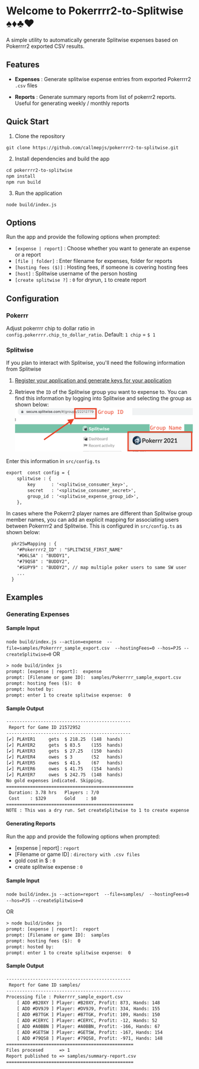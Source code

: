 
# Welcome to Pokerrrr2-to-Splitwise &#9824;&#9830;&#9827;&#9829;

A simple utility to automatically generate Splitwise expenses based on Pokerrrr2 exported CSV results.

## Features

* **Expenses** : Generate splitwise expense entries from exported Pokerrrr2 `.csv` files

* **Reports** : Generate summary reports from list of pokerrr2 reports. Useful for generating weekly / monthly reports

## Quick Start

1. Clone the repository

```
git clone https://github.com/callmepjs/pokerrrr2-to-splitwise.git
```

2. Install dependencies and build the app

```
cd pokerrrr2-to-splitwise
npm install
npm run build
```

3. Run the application

```
node build/index.js
```

## Options

Run the app and provide the following options when prompted:

* `[expense | report]` : Choose whether you want to generate an expense or a report
* `[file | folder]` : Enter filename for expenses, folder for reports
* `[hosting fees ($)]` : Hosting fees, if someone is covering hosting fees
* `[host]` : Splitwise username of the person hosting
* `[create splitwise ?]` : `0` for dryrun, `1` to create report

## Configuration

### Pokerrr

Adjust pokerrrr chip to dollar ratio in `config.pokerrrr.chip_to_dollar_ratio`.
Default: `1 chip` = `$ 1`

### Splitwise

If you plan to interact with Splitwise, you'll need the following information from Splitwise

  1. [Register your application and generate keys for your application](https://secure.splitwise.com/apps/new)

  2. Retrieve the `ID` of the Splitwise group you want to expense to.
    You can find this information by logging into Splitwise and selecting the group as shown below:
    !["FindSplitwiseGroup"](./assets/find_splitwise_group.png )
  
Enter this information in `src/config.ts`

```
export  const config = {
    splitwise : {
        key      : '<splitwise_consumer_key>',
        secret   : '<splitwise_consumer_secret>',
        group_id : '<splitwise_expense_group_id>',
    },
```

 In cases where the Pokerrr2 player names are different than Splitwise group member names, you can add an explicit mapping for associating users between Pokerrrr2 and Splitwise. This is configured in `src/config.ts` as shown below:

```
  pkr2SwMapping : {
    "#Pokerrrr2_ID" : "SPLITWISE_FIRST_NAME"
    "#D6LSA" : "BUDDY1",
    "#79QS8" : "BUDDY2",
    "#SUPY9" : "BUDDY2", // map multiple poker users to same SW user
    ...
  }
```  

## Examples

### Generating Expenses

#### Sample Input
`node build/index.js --action=expense  --file=samples/Pokerrrr_sample_export.csv  --hostingFees=0 --hos=PJS --createSplitwise=0`
OR
```
> node build/index js
prompt: [expense | report]:  expense
prompt: [Filename or game ID]:  samples/Pokerrrr_sample_export.csv
prompt: hosting fees ($):  0
prompt: hosted by:  
prompt: enter 1 to create splitwise expense:  0
```

#### Sample Output

```
-----------------------------------------------
 Report for Game ID 21572952
-----------------------------------------------
[✔] PLAYER1     gets  $ 218.25  (148  hands)
[✔] PLAYER2     gets  $ 83.5    (155  hands)
[✔] PLAYER3     gets  $ 27.25   (150  hands)
[✔] PLAYER4     owes  $ 3       (52   hands)
[✔] PLAYER5     owes  $ 41.5    (67   hands)
[✔] PLAYER6     owes  $ 41.75   (154  hands)
[✔] PLAYER7     owes  $ 242.75  (148  hands)
No gold expenses indicated. Skipping.
================================================
 Duration: 3.78 hrs   Players : 7/0
 Cost    : $329       Gold    : $0
================================================
NOTE : This was a dry run. Set createSplitwise to 1 to create expense
```

#### Generating Reports

Run the app and provide the following options when prompted:

* [expense | report] : `report`
* [Filename or game ID] : `directory with .csv files`
* gold cost in $ : `0`
* create splitwise expense : `0`

#### Sample Input

`node build/index.js --action=report  --file=samples/  --hostingFees=0 --hos=PJS --createSplitwise=0`

OR
```
> node build/index js
prompt: [expense | report]:  report
prompt: [Filename or game ID]:  samples
prompt: hosting fees ($):  0
prompt: hosted by:  
prompt: enter 1 to create splitwise expense:  0
```

#### Sample Output

```
-----------------------------------------------
 Report for Game ID samples/
-----------------------------------------------
Processing file : Pokerrrr_sample_export.csv
    [ ADD #B20XY ] Player: #B20XY, Profit: 873, Hands: 148
    [ ADD #DV9J9 ] Player: #DV9J9, Profit: 334, Hands: 155
    [ ADD #B7TGK ] Player: #B7TGK, Profit: 109, Hands: 150
    [ ADD #CERYC ] Player: #CERYC, Profit: -12, Hands: 52
    [ ADD #A0BBN ] Player: #A0BBN, Profit: -166, Hands: 67
    [ ADD #GETSW ] Player: #GETSW, Profit: -167, Hands: 154
    [ ADD #79QS8 ] Player: #79QS8, Profit: -971, Hands: 148
================================================
Files procesed      => 1
Report published to => samples/summary-report.csv
================================================
```
